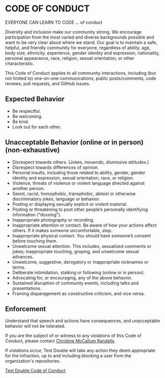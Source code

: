 <!--
This is a default code of conduct that applies to the entire standardrb organization.
It may be overridden by a repo-specific code of conduct.
https://docs.github.com/en/communities/setting-up-your-project-for-healthy-contributions/creating-a-default-community-health-file
-->

# CODE OF CONDUCT

EVERYONE CAN LEARN TO CODE … of conduct

Diversity and inclusion make our community strong. We encourage participation
from the most varied and diverse backgrounds possible and want to be very clear
about where we stand. Our goal is to maintain a safe, helpful, and friendly
community for everyone, regardless of ability, age, body size, ethnicity,
experience, gender identity and expression, nationality, personal appearance,
race, religion, sexual orientation, or other characteristic.

This Code of Conduct applies to all community interactions, including (but not
limited to) one-on-one communications, public posts/comments, code reviews,
pull requests, and GitHub issues.

## Expected Behavior

* Be respectful.
* Be welcoming.
* Be kind.
* Look out for each other.

## Unacceptable Behavior (online or in person) (non-exhaustive)

* Disrespect towards others. (Jokes, innuendo, dismissive attitudes.)
* Disrespect towards differences of opinion.
* Personal insults, including those related to ability, gender, gender identity and expression, sexual orientation, race, or religion.
* Violence, threats of violence or violent language directed against another person.
* Sexist, racist, homophobic, transphobic, ableist or otherwise discriminatory jokes, language or behavior.
* Posting or displaying sexually explicit or violent material.
* Posting or threatening to post other people’s personally identifying information ("doxxing").
* Inappropriate photography or recording.
* Inappropriate attention or contact. Be aware of how your actions affect others. If it makes someone uncomfortable, stop.
* Inappropriate physical contact. You should have someone’s consent before touching them.
* Unwelcome sexual attention. This includes, sexualized comments or jokes; inappropriate touching, groping, and unwelcome sexual advances.
* Unwelcome, suggestive, derogatory or inappropriate nicknames or terms.
* Deliberate intimidation, stalking or following (online or in person).
* Advocating for, or encouraging, any of the above behavior.
* Sustained disruption of community events, including talks and presentations.
* Framing disparagement as constructive criticism, and vice versa.

## Enforcement

Understand that speech and actions have consequences, and unacceptable behavior will not be tolerated.

If you are the subject of or witness to any violations of this Code of Conduct, please contact [Christine McCallum Randalls](mailto:christine@testdouble.com).

If violations occur, Test Double will take any action they deem appropriate for the infraction, up to and including blocking a user from the organization's repositories.

[Test Double Code of Conduct](https://testdouble.com/code-of-conduct)
